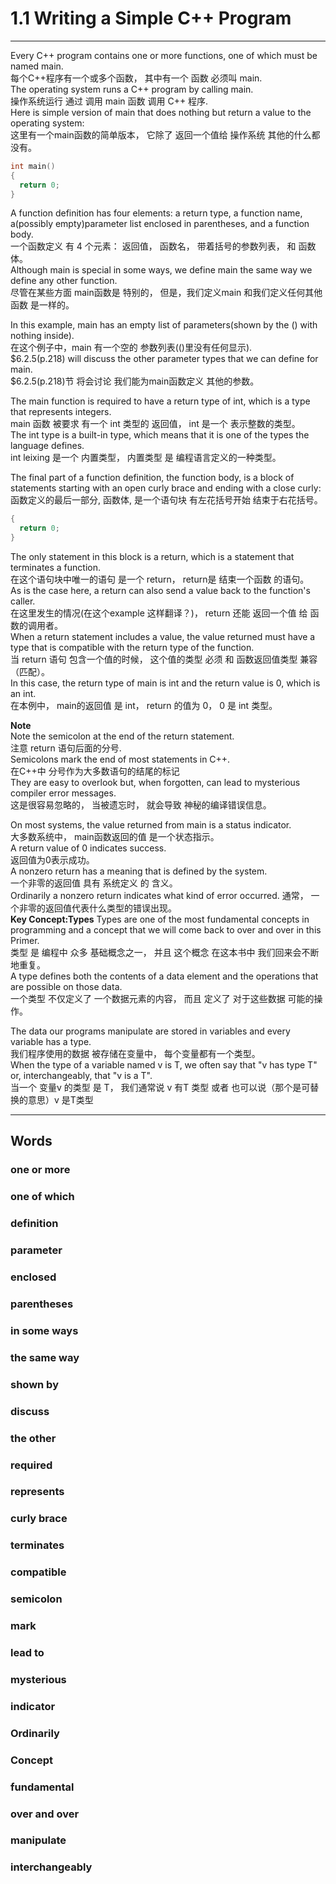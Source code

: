 # 1.1 Writing a Simple C++ Program
---
Every C++ program contains one or more functions, one of which must be named main.  
每个C++程序有一个或多个函数， 其中有一个 函数 必须叫 main.  
The operating system runs a C++ program by calling main.  
操作系统运行 通过 调用 main 函数 调用 C++ 程序.  
Here is simple version of main that does nothing but return  a value to the operating system:  
这里有一个main函数的简单版本， 它除了 返回一个值给 操作系统 其他的什么都没有。  
```C++
int main()
{
  return 0;
}
```
A function definition has four elements: a return type, a function name, a(possibly empty)parameter list enclosed in parentheses, and a function body.  
一个函数定义 有 4 个元素： 返回值， 函数名， 带着括号的参数列表， 和 函数体。  
Although main is special in some ways, we define main the same way we define any other function.  
尽管在某些方面 main函数是 特别的， 但是，我们定义main 和我们定义任何其他函数 是一样的。  

In this example, main has an empty list of parameters(shown by the () with nothing inside).  
在这个例子中，main 有一个空的 参数列表(()里没有任何显示).  
$6.2.5(p.218) will discuss the other parameter types that we can define for main.  
$6.2.5(p.218)节 将会讨论  我们能为main函数定义 其他的参数。  

The main function is required to have a return type of int, which is a type that represents integers.  
main 函数 被要求 有一个 int 类型的 返回值，  int 是一个 表示整数的类型。  
The int type is a built-in type, which means that it is one of the types the language defines.  
int leixing 是一个 内置类型， 内置类型 是 编程语言定义的一种类型。  

The final part of a function definition, the function body, is a block of statements starting with an open curly brace and ending with a close curly:  
函数定义的最后一部分, 函数体, 是一个语句块 有左花括号开始 结束于右花括号。  
```C++
{
  return 0;
}

```
The only statement in this block is a return, which is a statement that terminates a function.  
在这个语句块中唯一的语句 是一个 return， return是 结束一个函数 的语句。  
As is the case here, a return can also send a value back to the function's caller.  
在这里发生的情况(在这个example 这样翻译？)， return 还能 返回一个值 给 函数的调用者。  
When a return statement includes a value, the value returned must have a type that is compatible with the return type of the function.  
当 return 语句 包含一个值的时候， 这个值的类型  必须 和 函数返回值类型  兼容（匹配）。  
In this case, the return type of main is int and the return value is 0, which is an int.  
在本例中， main的返回值 是 int， return 的值为 0， 0 是 int 类型。  


**Note**  
Note the semicolon at the end of the return statement.  
注意 return 语句后面的分号.  
Semicolons mark the end of most statements in C++.  
在C++中 分号作为大多数语句的结尾的标记  
They are easy to overlook but, when forgotten, can lead to mysterious compiler error messages.  
这是很容易忽略的， 当被遗忘时， 就会导致 神秘的编译错误信息。  

On most systems, the value returned from main is a status indicator.  
大多数系统中， main函数返回的值 是一个状态指示。  
A return value of 0 indicates success.  
返回值为0表示成功。  
A nonzero return has a meaning that is defined by the system.  
一个非零的返回值 具有 系统定义 的 含义。  
Ordinarily a nonzero return indicates what kind of error occurred.
通常， 一个非零的返回值代表什么类型的错误出现。  
**Key Concept:Types**
Types are one of the most fundamental concepts in programming and a concept that we will come back to over and over in this Primer.  
类型 是 编程中 众多 基础概念之一， 并且 这个概念 在这本书中 我们回来会不断地重复。  
A type defines both the contents of a data element and the operations that are possible on those data.  
一个类型 不仅定义了 一个数据元素的内容， 而且 定义了 对于这些数据 可能的操作。  

The data our programs manipulate are stored in variables and every variable has a type.  
我们程序使用的数据 被存储在变量中， 每个变量都有一个类型。  
When the type of a variable named v is T, we often say that "v has type T" or, interchangeably, that "v is a T".  
当一个 变量v 的类型 是 T， 我们通常说 v 有T 类型 或者 也可以说（那个是可替换的意思）v 是T类型


---
## Words
<font color="pink"></font>
### one or more
### one of which
### definition
### parameter
### enclosed
### parentheses
### in some ways
### the same way
### shown by
### discuss
### the other
### required
### represents
### curly brace
### terminates
### compatible
### semicolon
### mark
### lead to
### mysterious
### indicator
### Ordinarily
### Concept
### fundamental
### over and over
### manipulate
### interchangeably
